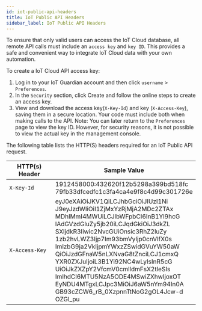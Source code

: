 ```yaml
---
id: iot-public-api-headers
title: IoT Public API Headers
sidebar_label: IoT Public API Headers
---
```


To ensure that only valid users can access the IoT Cloud database, all remote API calls must include an `access key` and `key ID`. This provides a safe and convenient way to integrate IoT Cloud data with your own automation.

To create a IoT Cloud API access key:
1. Log in to your IoT Guardian account and then click `username` > `Preferences`.
2. In the `Security` section, click Create and follow the online steps to create an access key.
3. View and download the access key(`X-Key-Id`) and key (`X-Access-Key`), saving them in a secure location. Your code must include both when making calls to the API.
Note: You can later return to the `Preferences` page to view the key ID. However, for security reasons, it is not possible to view the actual key in the management console.

The following table lists the HTTP(S) headers required for an IoT Public API request.

| HTTP(s) Header                    |  Sample Value                      |
| --------------------------------- | ---------------------------------  |
| `X-Key-Id`                          | 1912458000:432620f12b5298a399bd518fc<br/>79fb33dfcedfc1c3fa4ca4e9f8c4d99c301726e |
| `X-Access-Key`                      |eyJ0eXAiOiJKV1QiLCJhbGciOiJIUzI1Ni<br/>J9eyJzdWIiOiI1ZjMxYzRjMjA2MDc2ZTAx<br/>MDhlMmI4MWUiLCJlbWFpbCI6InB1Yl9hcG<br/>lAdGVzdGluZy5jb20iLCJqdGkiOiJ3dkZL<br/>SXljdkR3Iiwic2NvcGUiOnsic3RhZ2luZy<br/>1zb2hvLWZ3Ijp7Im93bmVyIjp0cnVlfX0s<br/>ImlzbG9ja2VkIjpmYWxzZSwidGVuYW50aW<br/>QiOiJzdGFnaW5nLXNvaG8tZnciLCJ1cmxQ<br/>YXR0ZXJuIjoiL3B1Yi92NC4wLyIsInR5cG<br/>UiOiJkZXZpY2VfcmV0cmlldmFsX2tleSIs<br/>ImlhdCI6MTU5NzA5ODE4MSwiZXhwIjoxOT<br/>EyNDU4MTgxLCJpc3MiOiJ6aW5nYm94In0A<br/>GB93cZCW6_rB_0XzpnnTtNoG2gOL4Jcw-d<br/>OZGl_pu |